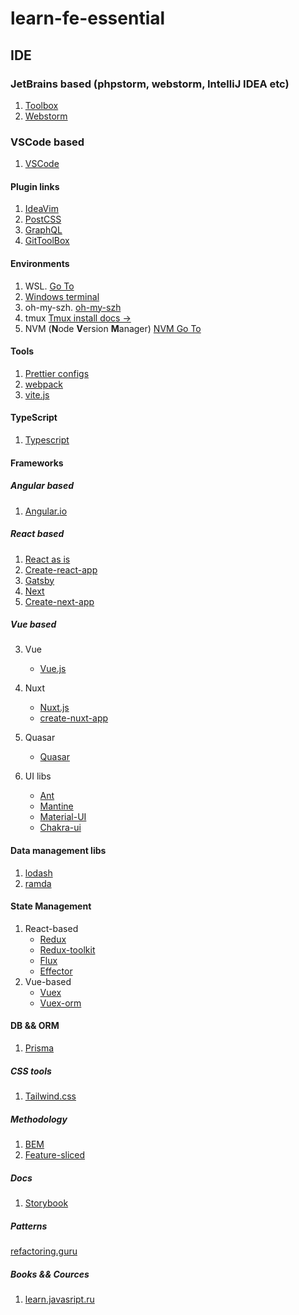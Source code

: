 # learn-fe-essential

## IDE
### JetBrains based (phpstorm, webstorm, IntelliJ IDEA etc)
1. [Toolbox](https://www.jetbrains.com/toolbox-app/)
2. [Webstorm](https://www.jetbrains.com/webstorm/)

### VSCode based
1. [VSCode](https://code.visualstudio.com/insiders/)

#### Plugin links
1. [IdeaVim](https://plugins.jetbrains.com/plugin/164-ideavim)
2. [PostCSS](https://plugins.jetbrains.com/plugin/8578-postcss)
3. [GraphQL](https://plugins.jetbrains.com/plugin/8097-graphql)
4. [GitToolBox](https://plugins.jetbrains.com/plugin/7499-gittoolbox)

#### Environments
1. WSL. [Go To](https://docs.microsoft.com/ru-ru/windows/wsl/install)
2. [Windows terminal](https://apps.microsoft.com/store/detail/windows-terminal/9N0DX20HK701?hl=en-us&gl=US)
3. oh-my-szh. [oh-my-szh](https://github.com/ohmyzsh/ohmyzsh/wiki)
4. tmux [Tmux install docs ->](https://github.com/tmux/tmux/wiki/Installing)
5. NVM (**N**ode **V**ersion **M**anager) [NVM Go To](https://github.com/nvm-sh/nvm)

#### Tools
1. [Prettier configs]()
2. [webpack](https://webpack.js.org/)
3. [vite.js](https://vitejs.dev/guide/)

#### TypeScript
1. [Typescript](https://www.typescriptlang.org/)


#### Frameworks

##### Angular based
1. [Angular.io](https://angular.io/start)
##### React based
1. [React as is](https://reactjs.org/docs/getting-started.html) 
2. [Create-react-app](https://create-react-app.dev/docs/getting-started/)
3. [Gatsby](https://www.gatsbyjs.com/docs)
4. [Next](https://nextjs.org/docs)
5. [Create-next-app](https://nextjs.org/docs/api-reference/create-next-app)

##### Vue based
3. Vue
    - [Vue.js](https://ru.vuejs.org/)
4. Nuxt
    - [Nuxt.js](https://nuxtjs.org/docs/get-started/installation) 
    - [create-nuxt-app](https://github.com/nuxt/create-nuxt-app)
5. Quasar
   - [Quasar](https://quasar.dev/)

6. UI libs
   - [Ant](https://ant.design/)
   - [Mantine](https://mantine.dev/)
   - [Material-UI](https://mui.com/material-ui/getting-started/overview/)
   - [Chakra-ui](https://chakra-ui.com/getting-started)

#### Data management libs
1. [lodash](https://lodash.com/docs/4.17.15)
2. [ramda](https://ramdajs.com/docs/)


#### State Management
1. React-based
   - [Redux](https://redux.js.org/introduction/getting-started)
   - [Redux-toolkit](https://redux-toolkit.js.org/introduction/getting-started)
   - [Flux](https://fluxcd.io/docs/)
   - [Effector](https://effector.dev/docs/introduction/installation)
2. Vue-based
   - [Vuex](https://vuex.vuejs.org/)
   - [Vuex-orm](https://vuex-orm.org/)

#### DB && ORM
1. [Prisma](https://www.prisma.io/docs/)

##### CSS tools
1. [Tailwind.css](https://tailwindcss.com/docs/installation)

##### Methodology
1. [BEM](https://ru.bem.info/methodology/key-concepts/)
2. [Feature-sliced](https://feature-sliced.design/)


##### Docs
1. [Storybook](https://storybook.js.org/docs/react/get-started/introduction)

##### Patterns
[refactoring.guru](https://refactoring.guru/ru/design-patterns/catalog)


##### Books && Cources
1. [learn.javasript.ru](https://learn.javascript.ru/)


